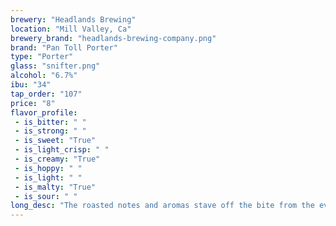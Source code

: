 ```yaml
---
brewery: "Headlands Brewing"
location: "Mill Valley, Ca"
brewery_brand: "headlands-brewing-company.png"
brand: "Pan Toll Porter"
type: "Porter"
glass: "snifter.png"
alcohol: "6.7%"
ibu: "34"
tap_order: "107"
price: "8"
flavor_profile:
 - is_bitter: " "
 - is_strong: " "
 - is_sweet: "True"
 - is_light_crisp: " "
 - is_creamy: "True"
 - is_hoppy: " "
 - is_light: " "
 - is_malty: "True"
 - is_sour: " "
long_desc: "The roasted notes and aromas stave off the bite from the evening chill and dropping temps. A slight hop bitterness blends with the tannin-like character from the darker malts and is balanced against a full-bodied mouthfeel."
---
```

